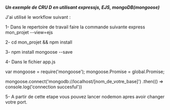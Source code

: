 ***Un exemple de CRU D en utilisant expressjs, EJS, mongoDB(mongoose)***

J'ai utilisé le workflow suivant :

1- Dans le repertoire de travail faire la commande suivante express mon_projet --view=ejs

2- cd mon_projet && npm install

3- npm install mongoose --save

4- Dans le fichier app.js

var mongoose = require('mongoose');
mongoose.Promise = global.Promise;

mongoose.connect('mongodb://localhost/[nom_de_votre_base]')
  .then(() =>  console.log('connection succesful'))

5- A partir de cette etape vous pouvez lancer nodemon apres avoir changer votre port.

